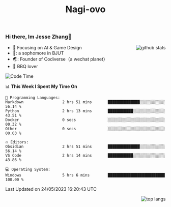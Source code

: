 

<!--
**Nagi-ovo/Nagi-ovo** is a ✨ _special_ ✨ repository because its `README.md` (this file) appears on your GitHub profile.

Here are some ideas to get you started:

- 🔭 I’m currently working on ...
- 🌱 I’m currently learning ...
- 👯 I’m looking to collaborate on ...
- 🤔 I’m looking for help with ...
- 💬 Ask me about ...
- 📫 How to reach me: ...
- 😄 Pronouns: ...
- ⚡ Fun fact: ...
-->
<h1 align="center">Nagi-ovo</h3>


<br />

 ### Hi there, Im Jesse Zhang👋

<img align='right' src="https://github-readme-stats-git-main-nagi-ovo.vercel.app/api?username=Nagi-ovo&count_private=true&show_icons=true&theme=dracula&hide_title=true" alt="github stats" />

- :orange_book: Focusing on AI & Game Design
- 🔬: a sophomore in BJUT
- 🌏: Founder of Codiverse（a wechat planet）
- :meat_on_bone: BBQ lover 


<!--START_SECTION:waka-->
![Code Time](http://img.shields.io/badge/Code%20Time-5%20hrs%2052%20mins-blue)

📊 **This Week I Spent My Time On** 

```text
💬 Programming Languages: 
Markdown                 2 hrs 51 mins       ██████████████░░░░░░░░░░░   56.14 % 
Python                   2 hrs 13 mins       ███████████░░░░░░░░░░░░░░   43.51 % 
Docker                   0 secs              ░░░░░░░░░░░░░░░░░░░░░░░░░   00.32 % 
Other                    0 secs              ░░░░░░░░░░░░░░░░░░░░░░░░░   00.03 % 

🔥 Editors: 
Obsidian                 2 hrs 51 mins       ██████████████░░░░░░░░░░░   56.14 % 
VS Code                  2 hrs 14 mins       ███████████░░░░░░░░░░░░░░   43.86 % 

💻 Operating System: 
Windows                  5 hrs 6 mins        █████████████████████████   100.00 % 
```


 Last Updated on 24/05/2023 16:20:43 UTC
<!--END_SECTION:waka-->


<img align='right' src='https://github-readme-stats-git-main-nagi-ovo.vercel.app/api/top-langs/?username=Nagi-ovo&layout=compact' alt='top langs' />
<br />



